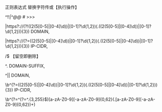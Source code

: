 <!-- 
gfwlist列表规则说明：
！ 开始表示注释
* 通配符，匹配任何字符串
@@ 以此开头表示白名单，
| 以此开始或者结束表示开始处或者结束处严格匹配，没有其他内容了
|| 以此开头会忽略协议规则进行匹配，比如忽略http，https等
^ 分隔符匹配除数字，字母，-，.,%以外的其他字符
$ 指明后面的是过滤类型，比如是是image还是script等 
-->



正则表达式          替换字符传或【执行操作】
<!-- 注释掉注释和正则表达式 -->
^!!*|^@@*    # >>>

<!-- 调整||http:// 和||https://  域名规则 排除掉ip地址访问的-->
\|https?://(?!((2(5[0-5]|[0-4]\d))|[0-1]?\d{1,2})(\.((2(5[0-5]|[0-4]\d))|[0-1]?\d{1,2})){3})    DOMAIN,

<!-- 调整IP地址规则 -->
\|https?://(?=((2(5[0-5]|[0-4]\d))|[0-1]?\d{1,2})(\.((2(5[0-5]|[0-4]\d))|[0-1]?\d{1,2})){3})    IP-CIDR,

<!-- 删除行开头的/ -->
/$       【留空即删除】

<!-- 调整以.开头的域名后缀规则 -->
^\.     DOMAIN-SUFFIX,

<!-- 调整||开头的域名规则 -->
^\|\|        DOMAIN,

<!-- 调整IP地址开头的IP规则，在其行首加入IP-CIDR， -->
\b^(?=((2(5[0-5]|[0-4]\d))|[0-1]?\d{1,2})(\.((2(5[0-5]|[0-4]\d))|[0-1]?\d{1,2})){3})    IP-CIDR,

<!-- 在域名网址行首添加DOMSIN -->
\b^(?=^(?=^.{3,255}$)[a-zA-Z0-9][-a-zA-Z0-9]{0,62}(\.[a-zA-Z0-9][-a-zA-Z0-9]{0,62})+)

